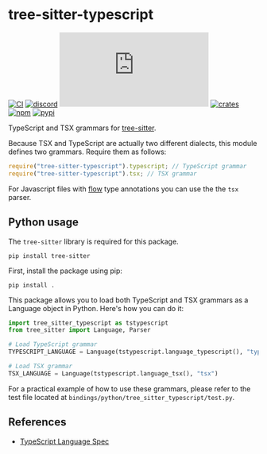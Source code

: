 # tree-sitter-typescript

[![CI][ci]](https://github.com/tree-sitter/tree-sitter-typescript/actions/workflows/ci.yml)
[![discord][discord]](https://discord.gg/w7nTvsVJhm)
[![matrix][matrix]](https://matrix.to/#/#tree-sitter-chat:matrix.org)
[![crates][crates]](https://crates.io/crates/tree-sitter-typescript)
[![npm][npm]](https://www.npmjs.com/package/tree-sitter-typescript)
[![pypi][pypi]](https://pypi.org/project/tree-sitter-xml/)

TypeScript and TSX grammars for [tree-sitter][].

Because TSX and TypeScript are actually two different dialects, this module defines two grammars. Require them as follows:

```js
require("tree-sitter-typescript").typescript; // TypeScript grammar
require("tree-sitter-typescript").tsx; // TSX grammar
```

For Javascript files with [flow] type annotations you can use the the `tsx` parser.

[tree-sitter]: https://github.com/tree-sitter/tree-sitter
[flow]: https://flow.org/en/

## Python usage

The `tree-sitter` library is required for this package.

```console
pip install tree-sitter
```

First, install the package using pip:
```console
pip install .
```

This package allows you to load both TypeScript and TSX grammars as a Language object in Python. Here's how you can do it:

```python
import tree_sitter_typescript as tstypescript
from tree_sitter import Language, Parser

# Load TypeScript grammar
TYPESCRIPT_LANGUAGE = Language(tstypescript.language_typescript(), "typescript")

# Load TSX grammar
TSX_LANGUAGE = Language(tstypescript.language_tsx(), "tsx")
```

For a practical example of how to use these grammars, please refer to the test file located at `bindings/python/tree_sitter_typescript/test.py`.

## References

- [TypeScript Language Spec](https://github.com/microsoft/TypeScript/blob/main/doc/spec-ARCHIVED.md)

[ci]: https://img.shields.io/github/actions/workflow/status/tree-sitter/tree-sitter-typescript/ci.yml?logo=github&label=CI
[discord]: https://img.shields.io/discord/1063097320771698699?logo=discord&label=discord
[matrix]: https://img.shields.io/matrix/tree-sitter-chat%3Amatrix.org?logo=matrix&label=matrix
[npm]: https://img.shields.io/npm/v/tree-sitter-typescript?logo=npm
[crates]: https://img.shields.io/crates/v/tree-sitter-typescript?logo=rust
[pypi]: https://img.shields.io/pypi/v/tree-sitter-typescript?logo=pypi&logoColor=ffd242